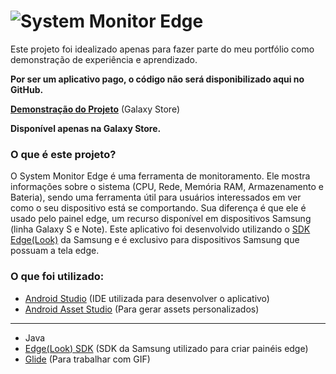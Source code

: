 # ![](https://img.samsungapps.com/content/dll2s57rsg/2019/1224/ENG/CoverImage_20191224183115237.png?raw=true "System Monitor Edge")
Este projeto foi idealizado apenas para fazer parte do meu portfólio como demonstração de experiência e aprendizado.

**Por ser um aplicativo pago, o código não será disponibilizado aqui no GitHub.**

**[Demonstração do Projeto](http://apps.samsung.com/appquery/appDetail.as?appId=a98apps.monitoredge)** (Galaxy Store)

**Disponível apenas na Galaxy Store.**

### O que é este projeto?

O System Monitor Edge é uma ferramenta de monitoramento. Ele mostra informações sobre o sistema (CPU, Rede, Memória RAM, Armazenamento e Bateria), sendo uma ferramenta útil para usuários interessados em ver como o seu dispositivo está se comportando. Sua diferença é que ele é usado pelo painel edge, um recurso disponível em dispositivos Samsung (linha Galaxy S e Note). Este aplicativo foi desenvolvido utilizando o [SDK Edge(Look)](https://developer.samsung.com/galaxy/edge) da Samsung e é exclusivo para dispositivos Samsung que possuam a tela edge.

### O que foi utilizado:

* [Android Studio](https://developer.android.com/studio) (IDE utilizada para desenvolver o aplicativo)
* [Android Asset Studio](http://romannurik.github.io/AndroidAssetStudio/index.html) (Para gerar assets personalizados)

<hr>

* Java
* [Edge(Look) SDK](https://developer.samsung.com/galaxy/edge) (SDK da Samsung utilizado para criar painéis edge)
* [Glide](https://github.com/bumptech/glide) (Para trabalhar com GIF)

